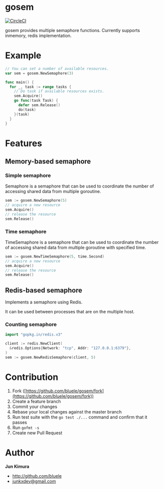 # gosem

[![CircleCI](https://circleci.com/gh/bluele/gosem/tree/master.svg?style=svg)](https://circleci.com/gh/bluele/gosem/tree/master)

gosem provides multiple semaphore functions.
Currently supports inmemory, redis implementation.

# Example

```go
// You can set a number of available resources.
var sem = gosem.NewSemaphore(3)

func main() {
  for _, task := range tasks {
    // Do task if available resources exists.
    sem.Acquire()
    go func(task Task) {
      defer sem.Release()
      do(task)
    }(task)
  }
}
```

# Features

## Memory-based semaphore

### Simple semaphore

Semaphore is a semaphore that can be used to coordinate the number of accessing shared data from multiple goroutine.

```go
sem := gosem.NewSemaphore(5)
// acquire a new resource
sem.Acquire()
// release the resource
sem.Release()
```

### Time semaphore

TimeSemaphore is a semaphore that can be used to coordinate the number of accessing shared data from multiple goroutine with specified time.

```go
sem := gosem.NewTimeSemaphore(5, time.Second)
// acquire a new resource
sem.Acquire()
// release the resource
sem.Release()
```

## Redis-based semaphore

Implements a semaphore using Redis.

It can be used between processes that are on the multiple host.

### Counting semaphore

```go
import "gopkg.in/redis.v3"

client := redis.NewClient(
  &redis.Options{Network: "tcp", Addr: "127.0.0.1:6379"},
)
sem := gosem.NewRedisSemaphore(client, 5)
```


# Contribution

1. Fork ([https://github.com/bluele/gosem/fork](https://github.com/bluele/gosem/fork))
1. Create a feature branch
1. Commit your changes
1. Rebase your local changes against the master branch
1. Run test suite with the `go test ./...` command and confirm that it passes
1. Run `gofmt -s`
1. Create new Pull Request

# Author

**Jun Kimura**

* <http://github.com/bluele>
* <junkxdev@gmail.com>
